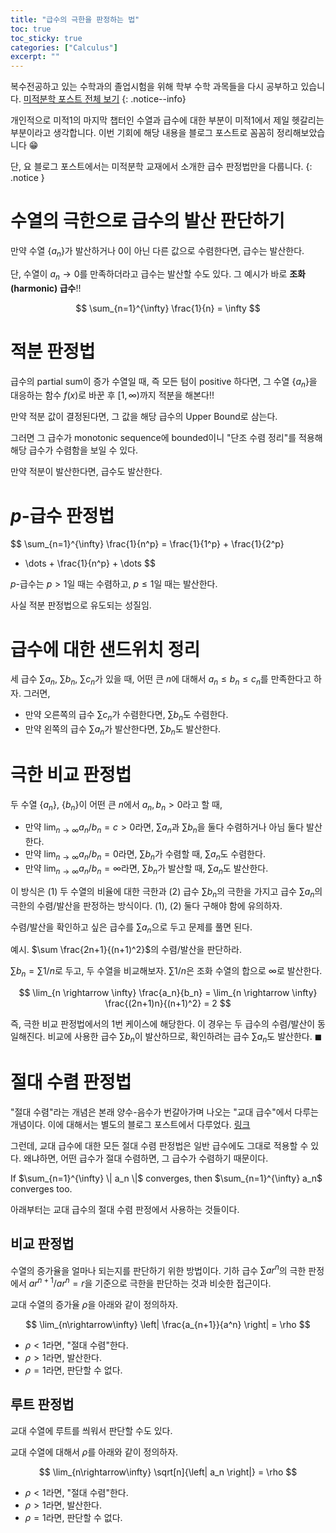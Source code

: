 ```yaml
---
title: "급수의 극한을 판정하는 법"
toc: true
toc_sticky: true
categories: ["Calculus"]
excerpt: ""
---
```


복수전공하고 있는 수학과의 졸업시험을 위해 학부 수학 과목들을 다시 공부하고 있습니다. [미적분학 포스트 전체 보기](/categories/calculus)
{: .notice--info}

개인적으로 미적1의 마지막 챕터인 수열과 급수에 대한 부분이 미적1에서 제일 헷갈리는 부분이라고 생각합니다. 이번 기회에 해당 내용을 블로그 포스트로 꼼꼼히 정리해보았습니다 😁

단, 요 블로그 포스트에서는 미적분학 교재에서 소개한 급수 판정법만을 다룹니다.
{: .notice }

# 수열의 극한으로 급수의 발산 판단하기

<div class="theorem" markdown="1">

만약 수열 $\{ a_n \}$가 발산하거나 $0$이 아닌 다른 값으로 수렴한다면, 급수는 발산한다.

</div>

단, <span class="red">수열이 $a_n \rightarrow 0$를 만족하더라고 급수는 발산할 수도 있다.</span> 그 예시가 바로 **조화(harmonic) 급수**!!

$$
\sum_{n=1}^{\infty} \frac{1}{n} = \infty
$$

# 적분 판정법

<div class="theorem" markdown="1">

급수의 partial sum이 증가 수열일 때, 즉 모든 텀이 positive 하다면, 그 수열 $\{ a_n \}$을 대응하는 함수 $f(x)$로 바꾼 후 $[1, \infty)$까지 적분을 해본다!!

만약 적분 값이 결정된다면, 그 값을 해당 급수의 Upper Bound로 삼는다.

그러면 그 급수가 monotonic sequence에 bounded이니 "단조 수렴 정리"를 적용해 해당 급수가 수렴함을 보일 수 있다.

만약 적분이 발산한다면, 급수도 발산한다.

</div>

# $p$-급수 판정법

<div class="theorem" markdown="1">

$$
\sum_{n=1}^{\infty} \frac{1}{n^p} = \frac{1}{1^p} + \frac{1}{2^p}
 + \dots + \frac{1}{n^p} + \dots
$$

$p$-급수는 $p > 1$일 때는 수렴하고, $p \le 1$일 때는 발산한다.

</div>

사실 적분 판정법으로 유도되는 성질임.

# 급수에 대한 샌드위치 정리

<div class="theorem" markdown="1">

세 급수 $\sum a_n$, $\sum b_n$, $\sum c_n$가 있을 때, 어떤 큰 $n$에 대해서 $a_n \le b_n \le c_n$를 만족한다고 하자. 그러면,

- 만약 오른쪽의 급수 $\sum c_n$가 수렴한다면, $\sum b_n$도 수렴한다.
- 만약 왼쪽의 급수 $\sum a_n$가 발산한다면, $\sum b_n$도 발산한다.

</div>

# 극한 비교 판정법

<div class="theorem" markdown="1">

두 수열 $\{ a_n \}$, $\{ b_n \}$이 어떤 큰 $n$에서 $a_n, b_n > 0$라고 할 때,

- 만약 $\lim_{n\rightarrow\infty}a_n/b_n = c > 0$라면, $\sum a_n$과 $\sum b_n$을 둘다 수렴하거나 아님 둘다 발산한다.
- 만약 $\lim_{n\rightarrow\infty}a_n/b_n = 0$라면, $\sum b_n$가 수렴할 때, $\sum a_n$도 수렴한다.
- 만약 $\lim_{n\rightarrow\infty}a_n/b_n = \infty$라면, $\sum b_n$가 발산할 때, $\sum a_n$도 발산한다.

</div>

이 방식은 (1) 두 수열의 비율에 대한 극한과 (2) 급수 $\sum b_n$의 극한을 가지고 급수 $\sum a_n$의 극한의 수렴/발산을 판정하는 방식이다. (1), (2) 둘다 구해야 함에 유의하자.

수렴/발산을 확인하고 싶은 급수를 $\sum a_n$으로 두고 문제를 풀면 된다.

예시. $\sum \frac{2n+1}{(n+1)^2}$의 수렴/발산을 판단하라.

$\sum b_n = \sum 1/n$로 두고, 두 수열을 비교해보자. $\sum 1/n$은 조화 수열의 합으로 $\infty$로 발산한다.

$$
\lim_{n \rightarrow \infty} \frac{a_n}{b_n} = \lim_{n \rightarrow \infty} \frac{(2n+1)n}{(n+1)^2} = 2
$$

즉, 극한 비교 판정법에서의 1번 케이스에 해당한다. 이 경우는 두 급수의 수렴/발산이 동일해진다. 비교에 사용한 급수 $\sum b_n$이 발산하므로, 확인하려는 급수 $\sum a_n$도 발산한다. $\blacksquare$

# 절대 수렴 판정법

"절대 수렴"라는 개념은 본래 양수-음수가 번갈아가며 나오는 "교대 급수"에서 다루는 개념이다. 이에 대해서는 별도의 블로그 포스트에서 다루었다. [링크](https://bluehorn07.github.io/2024/06/08/method-of-determining-the-limit-of-an-alternating-series/)

그런데, 교대 급수에 대한 모든 절대 수렴 판정법은 일반 급수에도 그대로 적용할 수 있다. 왜냐하면, 어떤 급수가 절대 수렴하면, 그 급수가 수렴하기 때문이다.

<div class="theorem" markdown="1">

If $\sum_{n=1}^{\infty} \| a_n \|$ converges, then $\sum_{n=1}^{\infty} a_n$ converges too.

</div>

아래부터는 교대 급수의 절대 수렴 판정에서 사용하는 것들이다.

## 비교 판정법

수열의 증가율을 얼마나 되는지를 판단하기 위한 방법이다. 기하 급수 $\sum ar^n$의 극한 판정에서 $ar^{n+1}/ar^n = r$을 기준으로 극한을 판단하는 것과 비슷한 접근이다.

<div class="theorem" markdown="1">

교대 수열의 증가율 $\rho$을 아래와 같이 정의하자.

$$
\lim_{n\rightarrow\infty} \left| \frac{a_{n+1}}{a^n} \right| = \rho
$$

- $\rho < 1$라면, "절대 수렴"한다.
- $\rho > 1$라면, 발산한다.
- $\rho = 1$라면, 판단할 수 없다.

</div>

## 루트 판정법

교대 수열에 루트를 씌워서 판단할 수도 있다.

<div class="theorem" markdown="1">

교대 수열에 대해서 $\rho$를 아래와 같이 정의하자.

$$
\lim_{n\rightarrow\infty} \sqrt[n]{\left| a_n \right|} = \rho
$$

- $\rho < 1$라면, "절대 수렴"한다.
- $\rho > 1$라면, 발산한다.
- $\rho = 1$라면, 판단할 수 없다.

</div>
